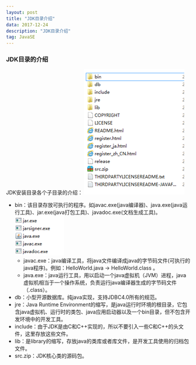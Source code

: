 ```yaml
---
layout: post
title: "JDK目录介绍"
data: 2017-12-24
description: "JDK目录介绍"
tag: JavaSE
---
```


### JDK目录的介绍 ###
JDK安装目录各个子目录的介绍：
![JDK目录][1]
 - bin：该目录存放可执行的程序。如javac.exe(java编译器)、java.exe(java运行工具)、jar.exe(java打包工具)、javadoc.exe(文档生成工具)。![bin目录子目录][2]
    - javac.exe：java编译工具，将java文件编译成java的字节码文件(可执行的java程序)。例如：HelloWorld.java -> HelloWorld.class 。
    - java.exe：java运行工具，用以启动一个java虚拟机（JVM）进程，java虚拟机相当于一个操作系统，负责运行java编译器生成的字节码文件（.class）。
 - db：小型开源数据库。纯java实现，支持JDBC4.0所有的规范。
 - jre：Java Runtime Environment的缩写，是java运行时环境的根目录，它包含java虚拟机、运行时的类包、java应用启动器以及一个bin目录，但不包含开发环境中的开发工具。
 - include：由于JDK是由C和C++实现的，所以不要引入一些C和C++的头文件，这里存放这些文件。
 - lib：是library的缩写，存放java的类库或者库文件，是开发工具使用的归档包文件。
 - src.zip：JDK核心类的源码包。


  [1]: /images/posts/javaSE2/result2.png
  [2]: /images/posts/JavaSE2/result1.png

